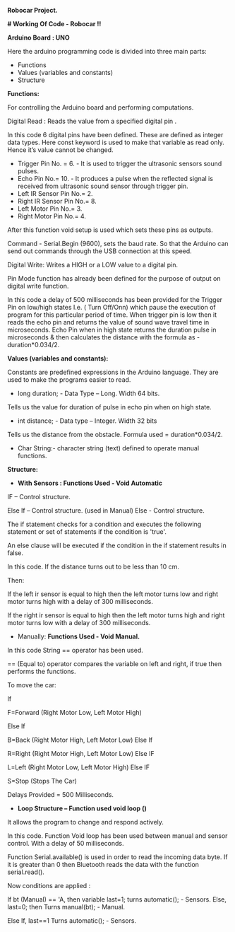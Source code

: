 ﻿**Robocar Project.**

**# Working Of Code - Robocar !!**

**Arduino Board : UNO**

Here the arduino programming code is divided into three main parts:

- Functions
- Values (variables and constants)
- Structure

**Functions:**

For controlling the Arduino board and performing computations.

Digital Read : Reads the value from a specified digital pin .

In this code 6 digital pins have been defined. These are defined as integer data types. Here const keyword is used to make that variable as read only. Hence it’s value cannot be changed.

- Trigger Pin No. = 6. - It is used to trigger the ultrasonic sensors sound pulses.
- Echo Pin No.= 10. - It produces a pulse when the reflected signal is received from ultrasonic sound sensor through trigger pin.
- Left IR Sensor Pin No.= 2.
- Right IR Sensor Pin No.= 8.
- Left Motor Pin No.= 3.
- Right Motor Pin No.= 4.

After this function void setup is used which sets these pins as outputs.

Command - Serial.Begin (9600), sets the baud rate. So that the Arduino can send out commands through the USB connection at this speed.

Digital Write: Writes a HIGH or a LOW value to a digital pin.

Pin Mode function has already been defined for the purpose of output on digital write function.

In this code a delay of 500 milliseconds has been provided for the Trigger Pin on low/high states I.e. ( Turn Off/Onn) which pause the execution of program for this particular period of time. When trigger pin is low then it reads the echo pin and returns the value of sound wave travel time in microseconds. Echo Pin when in high state returns the duration pulse in microseconds & then calculates the distance with the formula as - duration\*0.034/2.

**Values (variables and constants):**

Constants are predefined expressions in the Arduino language. They are used to make the programs easier to read.

- long duration; - Data Type – Long. Width 64 bits.

Tells us the value for duration of pulse in echo pin when on high state.

- int distance; - Data type – Integer. Width 32 bits

Tells us the distance from the obstacle. Formula used = duration\*0.034/2.

- Char String:- character string (text) defined to operate manual functions.

**Structure:**

- **With Sensors : Functions Used - Void Automatic**

IF – Control structure.

Else If – Control structure. (used in Manual) Else - Control structure.

The if statement checks for a condition and executes the following statement or set of statements if the condition is 'true'.

An else clause will be executed if the condition in the if statement results in false.

In this code. If the distance turns out to be less than 10 cm.

Then:

If the left ir sensor is equal to high then the left motor turns low and right motor turns high with a delay of 300 milliseconds.

If the right ir sensor is equal to high then the left motor turns high and right motor turns low with a delay of 300 milliseconds.

- Manually: **Functions Used - Void Manual.**

In this code String == operator has been used.

== (Equal to) operator compares the variable on left and right, if true then performs the functions.

To move the car:

If

F=Forward (Right Motor Low, Left Motor High)

Else If

B=Back (Right Motor High, Left Motor Low) Else If

R=Right (Right Motor High, Left Motor Low) Else IF

L=Left (Right Motor Low, Left Motor High) Else IF

S=Stop (Stops The Car)

Delays Provided = 500 Milliseconds.

- **Loop Structure – Function used void loop ()**

It allows the program to change and respond actively.

In this code. Function Void loop has been used between manual and sensor control. With a delay of 50 milliseconds.

Function Serial.available() is used in order to read the incoming data byte. If it is greater than 0 then Bluetooth reads the data with the function serial.read().

Now conditions are applied :

If bt (Manual) == 'A, then variable last=1; turns automatic(); - Sensors. Else, last=0; then Turns manual(bt); - Manual.

Else If, last==1 Turns automatic(); - Sensors.
